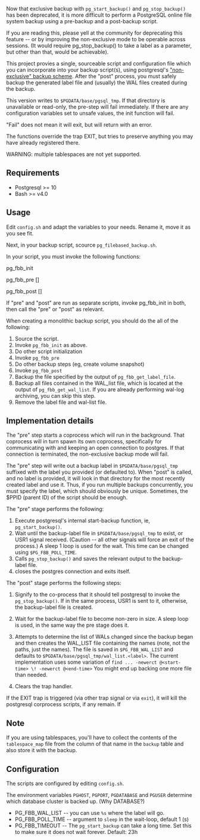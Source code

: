 Now that exclusive backup with `pg_start_backup()` and `pg_stop_backup()`
has been deprecated, it is more difficult to perform a PostgreSQL online
file system backup using a pre-backup and a post-backup script.

If you are reading this, please yell at the community for deprecating this
feature -- or by improving the non-exclusive mode to be operable across
sessions. (It would require pg_stop_backup() to take a label as a parameter,
but other than that, would be achievable).

This project provies a single, sourceable script and configuration file 
which you can incorporate into your backup script(s), using postgresql's
["non-exclusive" backup scheme](https://www.postgresql.org/docs/current/continuous-archiving.html#BACKUP-LOWLEVEL-BASE-BACKUP-DATA). 
After the "post" process, you must safely backup the 
generated label file and (usually) the WAL files created during the backup.

This version writes to `$PGDATA/base/pgsql_tmp`. If that directory is 
unavailable or read-only, the pre-step will fail immediately.
If there are any configuration variables set to unsafe values, 
the init function will fail. 

"Fail" does not mean it will exit, but will return with an error.

The functions override the trap EXIT, but tries to preserve anything
you may have already registered there.

WARNING: multiple tablespaces are not yet supported.

## Requirements ## 

 * Postgresql >= 10
 * Bash >= v4.0
 
## Usage ##

Edit `config.sh` and adapt the variables to your needs. Rename it, move it as you see 
fit. 

Next, in your backup script, scource `pg_filebased_backup.sh`.  

In your script, you must invoke the following functions:

   pg_fbb_init <config-file-path>

   pg_fbb_pre [<backup-label>]
   
   pg_fbb_post [<backup-label>]

If "pre" and "post" are run as separate scripts, invoke pg_fbb_init in both, 
then call the "pre" or "post" as relevant. 

When creating a monolithic backup script, you should do the all of the following:

1. Source the script.
2. Invoke `pg_fbb_init` as above.
3. Do other script initialization
4. Invoke `pg_fbb_pre`
5. Do other backup steps (eg, create volume snapshot)
6. Invoke `pg_fbb_post`
7. Backup the file specified by the output of `pg_fbb_get_label_file`.
8. Backup all files contained in the WAL_list file, which 
   is located at the output of `pg_fbb_get_wal_list`. 
   If you are already performing wal-log archiving, you can skip
   this step.
9. Remove the label file and wal-list file. 

## Implementation details

The "pre" step starts a coprocess which will run in the background. 
That coprocess will in turn spawn its own coprocess, specifically
for communicating with and keeping an open connection to postgres.
If that connection is terminated, the non-exclusive backup mode
will fail.
  
The "pre" step will write out
a backup label in `$PGDATA/base/pgsql_tmp` suffixed with the label 
you provided (or defaulted to). When "post" is called, and no label is
provided, it will look in that directory for the most recently created 
label and use it.  Thus, if you run multiple backups concurrently, 
you must specify the label, which should obviously be unique.  Sometimes,
the $PPID (parent ID) of the script should be enough.

The "pre" stage performs the following:

   1. Execute postgresql's internal start-backup function,
      ie, `pg_start_backup()`. 
   2. Wait until the backup-label file in `$PGDATA/base/pgsql_tmp`
      to exist, or USR1 signal received. (Caution -- all other 
      signals will force an exit of the process.)
      A sleep 1 loop is used for the wait. This time can 
      be changed using `$PG_FBB_POLL_TIME`.
   3. Calls `pg_stop_backup()` and saves the relevant 
      output to the backup-label file. 
   4. closes the postgres connection and exits itself.

The "post" stage performs the following steps:

   1. Signify to the co-process that it should tell postgresql to invoke
      the `pg_stop_backup()`. If in the same process, USR1 is sent to 
      it, otherwise, the backup-label file is created. 

   2. Wait for the backup-label file to become non-zero in size.
      A sleep loop is used, in the same way the pre stage does it.

   3. Attempts to determine the list of WALs changed since
      the backup began and then creates the WAL_LIST file containing
      the names (note, not the paths, just the names).
      The file is saved in `$PG_FBB_WAL_LIST` and defaults
      to `$PGDATA/base/pgsql_tmp/wal_list.<label>`.
      The current implementation uses some variation of 
      `find ... -newerct @<start-time> \! -newerct @<end-time>`
      You might end up backing one more file than needed.
  
   4. Clears the trap handler. 

If the EXIT trap is triggered (via other trap signal or via `exit`),
it will kill the postgresql corprocess scripts, if any remain. If 

## Note
  
If you are using tablespaces, you'll have to collect the contents of the
`tablespace_map` file from the column of that name in the `backup` table
and also store it with the backup.

## Configuration ##

The scripts are configured by editing `config.sh`.

The environment variables `PGHOST`, `PGPORT`, `PGDATABASE` and `PGUSER`
determine which database cluster is backed up. (Why DATABASE?)

* PG_FBB_WAL_LIST     -- you can use `%s` where the label will go.
* PG_FBB_POLL_TIME    -- argument to `sleep` in the wait-loop, default 1 (s)
* PG_FBB_TIMEOUT      -- The `pg_start_backup` can take a long time. Set this
                         to make sure it does not wait forever. Default: 23h

  
